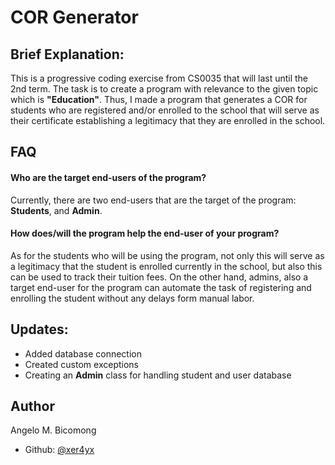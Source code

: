 # COR Generator

## Brief Explanation:
This is a progressive coding exercise from CS0035 that will last until the 2nd term. The task is to create
a program with relevance to the given topic which is **"Education"**. Thus, I made a program that generates a 
COR for students who are registered and/or enrolled to the school that will serve as their certificate establishing
a legitimacy that they are enrolled in the school.

## FAQ

#### Who are the target end-users of the program?

Currently, there are two end-users that are the target of the program: **Students**, and **Admin**.

#### How does/will the program help the end-user of your program?

As for the students who will be using the program, not only this will serve as a legitimacy that the student is enrolled
currently in the school, but also this can be used to track their tuition fees. On the other hand, admins, also a 
target end-user for the program can automate the task of registering and enrolling the student without any delays form
manual labor.

## Updates:
 - Added database connection
 - Created custom exceptions
 - Creating an **Admin** class for handling student and user database

## Author

Angelo M. Bicomong
- Github: [@xer4yx](https://github.com/xer4yx)